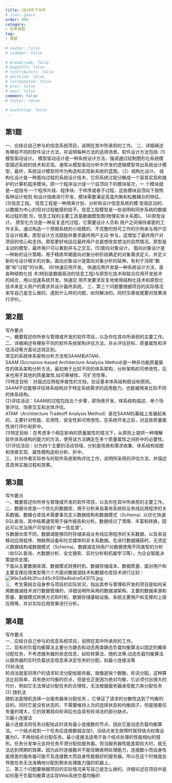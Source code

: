 ```yaml
---  
title: 2019年下半年  
# icon: gears  
order: 990  
category:  
- 历年真题  
tag:  
- 真题  
  
# navbar: false  
# sidebar: false  
  
# breadcrumb: false  
# pageInfo: false  
# contributors: false  
# editLink: false  
# lastUpdated: false  
# prev: false  
# next: false  
comment: false  
# footer: false  
  
# backtotop: false  
---  
```

## 第1题 ##

一、应结合自己参与的信息系统项目，说明在其中所承担的工作。 二、详细阐述有哪些不同的软件设计方法，并说明每种方法的适用场景。软件设计方法包括: (1)模型驱动设计。 模型驱动设计是一种系统设计方法，强调通过绘制图形化系统模型描述系统的技术和实现。通常从模型驱动分析中开发的逻辑模型导出系统设计模型，最终，系统设计模型将作为构造和实现新系统的蓝图。（2）结构化设计。 结构化设计是一种面向过程的系统设计技术，它将系统过程分解成一个容易实现和维护的计算机程序模块。把一个程序设计成一个自顶向下的模块层次，一 个模块就是—组指令:一个程序片段、程序块、于样序或者子过程，这些模块自顶向下按照各种设计规则 和设计指南进行开发，模块需要满足高度内聚和松散耦合的特征。 (3)信息工程。 信息工程是一种用来计划、分析和设计信息系统的模 型驱区动的、以数据为中心的但对过程敏感的技不。信息工程模型是一些说明和同步系统的数据和过程的图 形。信息工程的主要工具是数据模型图(物理实体关系图)。 (4)原型设计。 原型化方法是—种反复迭代过程，它需要设计人员和 用户之间保持紧密的工作关系，通过构造一个预期系统的小规模的、不完整的但可工作的示例来与用户交互设计结果。原型设计方法鼓励并要求最终用户主动 参与，这增加了最终用户对项目的信心和支持。原型更好地适应最终用户总是想改变想法的自然情况。原型是主动的模型，最终用户可以看到并与之交互。(5)面向对象设计。 面向对象设计是—种新的设计策略，用于精炼早期面向对象分析阶段确定的对象需求定义，并定义新的与设计相关的对象。面向对象设计是面向对象分析的延伸，有利于消除"数据"和“过程"的分离。 (6)快速应用开发。 快速应用开发是—种系统设计方法，是各种结构化技 术(特别是数据驱动的信息工程)与原型化技术和联合应用开发技术的结合，用以加速系统开发。快速应 用开发要求反复地使用结构化技术和原型化技术来定义用户的需求并设计最终系统。 三、第三个问题要根据项目的实际情况来写自己是怎么做的，遇到什么样的问题，如何解决的。同时文章收尾要对效果进行评价。  


## 第2题 ##

写作要点  
一、概要叙述你所参与管理或开发的软件项目，以及你在其中所承担的主要工作。  
二、详细阐述有哪些不同的软件系统架构评估方法，并从评估目标、质量属性和评估活动等方面论述其区别。  
常见的系统体系架构分析方法有SAAM和ATAM。  
SAAM (Sccnarios-based Architecture Analysis Method)是一种非功能质量属性的体系架构分析方法，最初用于比较不同的体系架构，分析架构的可修改性，后来也用于其他的质量属性,如可移植性、可扩充性等。  
(1)特定目标：对描述应用程序属性的文档，验证基本体系结构假设和原则。SAAM不仅能够评估体系结构对于特定系统需求的适用能力，也能被用来比较不同的体系结构。  
(2)评估活动：SAAM的过程包括五个步骤，即场景开发、体系结构描述、单个场景评估、场景交互和总体评估。  
ATAM（Architecture Tradeoff Analysis Method）是在SAAM的棊础上发展起来的，主要针对性能、实用性、安全性和可修改性，在系统开发之前，对这些质量属性进行评价和折中。  
(1)特定目标：在考虑多个相互影响的质量属性的情况下，从原则上提供一种理解软件体系结构的能力的方法，使用该方法确定在多个质量属性之间折中的必要性。  
(2)评估活动：分为四个主要的活动领域，分别是场景和需求收集、体系结构视图和场景实现、属性模构造和分析、折中。  
三、针对作者实际参与的软件系统架构评估工作，说明所采用的评估方法，并描述其具体实施过程和效果。  


## 第3题 ##

写作要点  
一、概要叙述你所参与管理或开发的软件项目，以及你在其中所承担的主要工作。  
二、数据仓库是一个优化的数据库，用于分析来自事务系统和业务线应用程序的关系数据。数据仓库技术需要事先定义数据结构和数据模式（Schema）以优化快速SQL查询，其中结果通常用于操作报告和分析。数据经过了清理、丰富和转换，因此可以充当用户可信任的“单一信息源”。  
与数据仓库不同，数据湖能够同时存储来自业务线应用程序的关系数据，以及来自移动应用程序、物联网设备和社交媒体的非关系数据。在进行数据捕获时，无须定义数据结构或数据模式（Schema)。数据湖支持用户对数据使用不同类型的分析（如SQL查询、大数据分析、全文搜索、实时分析和机器学习等），为企业智能决策提供支撑。  
下面从主要数据来源、数据模式转换时机、数据存储成本、数据质量、面对用户和主要支撑应用类型等六个方面对数据湖技术和数据仓库技术进行比较：  
![96e2a84b3fcc445c9308a4bdce543f75.jpg][]  
三、考生需结合自身参与项目的实际状况，指出其参与管理和开发的项目是如何采用数据湖技术进行数据管理的，详细说明所采用的数据湖架构、主要的数据来源和质量、数据模式转换方式和时机、数据存储基础设施、系统主要用户和支撑的上层应用等，并对实际应用效果进行分析。  


## 第4题 ##

写作要点  
一、应结合自己参与的信息系统项目，说明在其中所承担的工作。  
二、现有的负载均衡算法主要分为静态和动态两类静态负载均衡算法以固定的概率分配任务，不考虑服务器的状态信息，如轮转算法、随机法等;动态负载均衡算法以服务器的实时负载状态信息来决定任务的分配，如最小连接法等  
(1)轮询法  
轮询法就是将用户的请求轮流分配给服务器，就像是挨个数数，轮流分配。这种算法比较简单，具有绝对均衡的优点，但是也正是因为绝对均衡，它必须付出很大的代价，例如它无法保证分配任务的合理性，无法根据服务器承受能力来分配任务  
(2) 随机法  
随机法是随机选择一台服务器来分配任务 。它保证了请求的分散性达到了均衡的目的。同时它是没有状态的，不需要维持上次的选择状态和均衡因子。但是随着任务量的增大，它的效果趋向轮询后也会具有轮询法的部分缺点。  
3)最小连接法  
最小连接法将任务分配给此时具有最小连接数的节点，因此它是动态负载均衡算法。一个结点收到一个任务后连接数就会加1，当结点发生故障时就将结点权值设置为0，不再给结点分配任务。最小连接法适用于各个结点处理的性能相似的情形。任务分发单元会将任务平滑分配给服务器。但当服务器性能差距较大时，就无法达到预期的效果。因为此时连接数并不能佳确表明处理能力，连接数小而自身性能很差的服务器可能不及连接数大而自身性能极好的服务器。所以在这个时候就会导致任务无法准确地分配到剩余处理能力强的机器上。  
三、第三个问题要根据项目的实际情况来写自己是怎么做的，详细论述在项目中是如何基于负载均衡算法实现Web系统负载均衡的  



[96e2a84b3fcc445c9308a4bdce543f75.jpg]: https://www.xkxxkx.cn/file/exam/software/系统架构设计师/论文/第3题/96e2a84b3fcc445c9308a4bdce543f75.jpg

